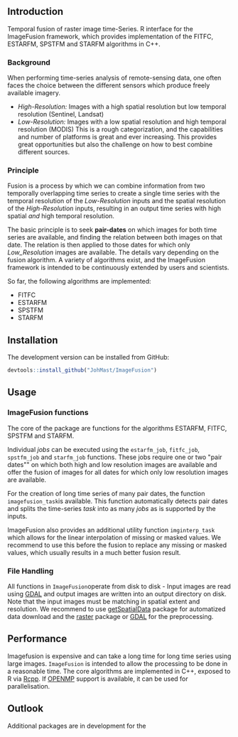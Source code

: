 ## Introduction
Temporal fusion of raster image time-Series. R interface for the ImageFusion framework, which provides implementation of the FITFC, ESTARFM, SPSTFM and STARFM algorithms in C++. 


### Background

When performing time-series analysis of remote-sensing data, one often faces the choice between the different sensors which produce freely available imagery. 
* *High-Resolution:* Images with a high spatial resolution but low temporal resolution (Sentinel, Landsat)
* *Low-Resolution:* Images with a low spatial resolution and high temporal resolution (MODIS)
This is a rough categorization, and the capabilities and number of platforms is great and ever increasing. This provides great opportunities but also the challenge on how to best combine different sources.

### Principle

Fusion is a process by which we can combine information from two temporally overlapping time series to create a single time series with the temporal resolution of the *Low-Resolution* inputs and the spatial resolution of the *High-Resolution* inputs, resulting in an output time series with high spatial *and* high temporal resolution.

The basic principle is to seek **pair-dates** on which images for both time series are available, and finding the relation between both images on that date. The relation is then applied to those dates for which only *Low_Resolution* images are available. The details vary depending on the fusion algorithm. A variety of algorithms exist, and the ImageFusion framework is intended to be continuously extended by users and scientists. 

So far, the following algorithms are implemented:

* FITFC
* ESTARFM
* SPSTFM
* STARFM

## Installation

The development version can be installed from GitHub:

```r
devtools::install_github("JohMast/ImageFusion")
```

## Usage

### ImageFusion functions

The core of the package are functions for the algorithms ESTARFM, FITFC, SPSTFM and STARFM. 

Individual *jobs* can be executed using the `estarfm_job`, `fitfc_job`, `spstfm_job` and `starfm_job` functions. These jobs require one or two "pair dates"" on which both high and low resolution images are available and offer the fusion of images for all dates for which only low resolution images are available.

For the creation of long time series of many pair dates, the function `imagefusion_task`is available. This function automatically detects pair dates and splits the time-series *task* into as many *jobs* as is supported by the inputs. 

ImageFusion also provides an additional utility function `imginterp_task` which allows for the linear interpolation of missing or masked values. We recommend to use this before the fusion to replace any missing or masked values, which usually results in a much better fusion result.

### File Handling

All functions in `ImageFusion`operate from disk to disk - Input images are read using [GDAL](https://gdal.org/drivers/raster/index.html) and output images are written into an output directory on disk. Note that the input images must be matching in spatial extent and resolution. We recommend to use [getSpatialData](https://github.com/16EAGLE/getSpatialData) package for automatized data download and the [raster](https://cran.r-project.org/web/packages/raster/index.html) package or [GDAL](https://gdal.org) for the preprocessing.

## Performance

Imagefusion is expensive and can take a long time for long time series using large images. `ImageFusion` is intended to allow the processing to be done in a reasonable time. The core algorithms are implemented in C++, exposed to R via [Rcpp](http://rcpp.org/). If [OPENMP](https://www.openmp.org/) support is available, it can be used for parallelisation. 

## Outlook

Additional packages are in development for the 